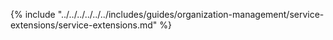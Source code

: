 {% include "../../../../../../includes/guides/organization-management/service-extensions/service-extensions.md" %}
